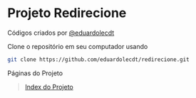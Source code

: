 # Projeto Redirecione

Códigos criados por
[@eduardolecdt](https://instagram.com/eduardolecdt)

Clone o repositório em seu computador usando
```sh
git clone https://github.com/eduardolecdt/redirecione.git
```

Páginas do Projeto

> [Index do Projeto](https://eduardolecdt.github.io/redirecione/)
